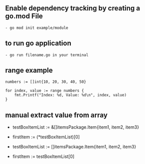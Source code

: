 ## Enable dependency tracking by creating a go.mod File
    - go mod init example/module

## to run go application 
    - go run filename.go in your terminal

## range example
    numbers := []int{10, 20, 30, 40, 50}

    for index, value := range numbers {
        fmt.Printf("Index: %d, Value: %d\n", index, value)
    }

## manual extract value from array
- testBoxItemList := &[]itemsPackage.Item{item1, item2, item3}
- firstItem := (*testBoxItemList)[0]

- testBoxItemList := []itemsPackage.Item{item1, item2, item3}
- firstItem := testBoxItemList[0]

